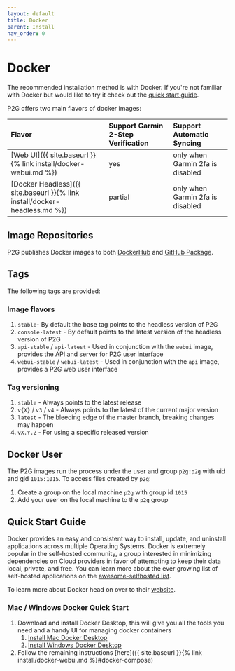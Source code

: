 ```yaml
---
layout: default
title: Docker
parent: Install
nav_order: 0
---
```


# Docker

The recommended installation method is with Docker. If you're not familiar with Docker but would like to try it check out the [quick start guide](#quick-start-guide).

P2G offers two main flavors of docker images:

| Flavor | Support Garmin 2-Step Verification | Support Automatic Syncing |
|:------------------|:-----------------------------------|:--------------------------|
| [Web UI]({{ site.baseurl }}{% link install/docker-webui.md %}) | yes | only when Garmin 2fa is disabled |
| [Docker Headless]({{ site.baseurl }}{% link install/docker-headless.md %}) | partial | only when Garmin 2fa is disabled |

## Image Repositories

P2G publishes Docker images to both [DockerHub](https://hub.docker.com/r/philosowaffle/peloton-to-garmin) and [GitHub Package](https://github.com/philosowaffle/peloton-to-garmin/pkgs/container/peloton-to-garmin).

## Tags

The following tags are provided:

### Image flavors

1. `stable`- By default the base tag points to the headless version of P2G
2. `console-latest` - By default points to the latest version of the headless version of P2G
3. `api-stable` / `api-latest` - Used in conjunction with the `webui` image, provides the API and server for P2G user interface
4. `webui-stable` / `webui-latest` - Used in conjunction with the `api` image, provides a P2G web user interface

### Tag versioning

1. `stable` - Always points to the latest release
1. `v{X}` / `v3` / `v4` - Always points to the latest of the current major version
1. `latest` - The bleeding edge of the master branch, breaking changes may happen
1. `vX.Y.Z` - For using a specific released version

## Docker User

The P2G images run the process under the user and group `p2g:p2g` with uid and gid `1015:1015`.  To access files created by `p2g`:

1. Create a group on the local machine `p2g` with group id `1015`
1. Add your user on the local machine to the `p2g` group

## Quick Start Guide

Docker provides an easy and consistent way to install, update, and uninstall applications across multiple Operating Systems.  Docker is extremely popular in the self-hosted community, a group interested in minimizing dependencies on Cloud providers in favor of attempting to keep their data local, private, and free.  You can learn more about the ever growing list of self-hosted applications on the [awesome-selfhosted list](https://github.com/awesome-selfhosted/awesome-selfhosted).

To learn more about Docker head on over to their [website](https://www.docker.com/resources/what-container/).

### Mac / Windows Docker Quick Start

1. Download and install Docker Desktop, this will give you all the tools you need and a handy UI for managing docker containers
    1. [Install Mac Docker Desktop](https://docs.docker.com/desktop/install/mac-install/)
    1. [Install Windows Docker Desktop](https://docs.docker.com/desktop/install/windows-install/)
1. Follow the remaining instructions [here]({{ site.baseurl }}{% link install/docker-webui.md %}#docker-compose)
